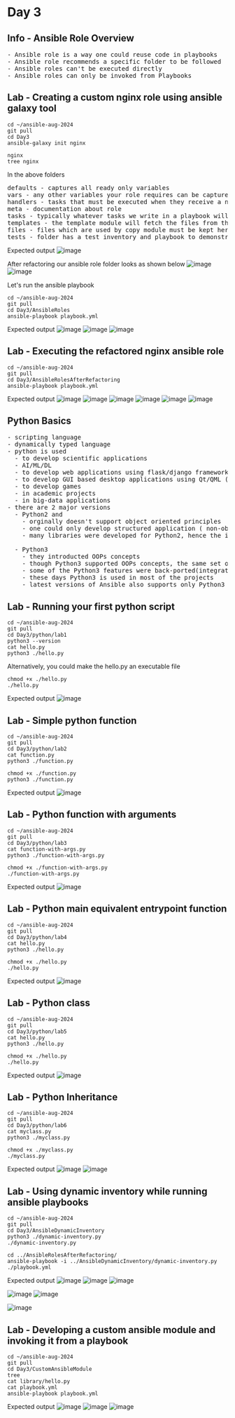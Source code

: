 # Day 3

## Info - Ansible Role Overview
<pre>
- Ansible role is a way one could reuse code in playbooks
- Ansible role recommends a specific folder to be followed
- Ansible roles can't be executed directly
- Ansible roles can only be invoked from Playbooks
</pre>

## Lab - Creating a custom nginx role using ansible galaxy tool
```
cd ~/ansible-aug-2024
git pull
cd Day3
ansible-galaxy init nginx

nginx
tree nginx
```
In the above folders
<pre>
defaults - captures all ready only variables
vars - any other variables your role requires can be captured here
handlers - tasks that must be executed when they receive a notification can be capture here
meta - documentation about role
tasks - typically whatever tasks we write in a playbook will be captured here
templates - the template module will fetch the files from this folder
files - files which are used by copy module must be kept here
tests - folder has a test inventory and playbook to demonstrate how the role can be invoked in your playbook
</pre>

Expected output
![image](https://github.com/user-attachments/assets/ba95c295-e5f6-4bc3-92b0-558b66cba38f)

After refactoring our ansible role folder looks as shown below
![image](https://github.com/user-attachments/assets/c63a8759-2346-49ab-b661-f800eaba8ed8)
![image](https://github.com/user-attachments/assets/c76e4460-22fa-474a-96b8-bfca5b17d0cf)

Let's run the ansible playbook
```
cd ~/ansible-aug-2024
git pull
cd Day3/AnsibleRoles
ansible-playbook playbook.yml
```

Expected output
![image](https://github.com/user-attachments/assets/84ce7543-b8ac-49f9-a433-5d5bdda9ae30)
![image](https://github.com/user-attachments/assets/858636f6-7e3d-44c2-ba3f-db549407c2c0)
![image](https://github.com/user-attachments/assets/23b78566-708d-4b7b-80ae-c62a576d5155)

## Lab - Executing the refactored nginx ansible role
```
cd ~/ansible-aug-2024
git pull
cd Day3/AnsibleRolesAfterRefactoring
ansible-playbook playbook.yml
```

Expected output
![image](https://github.com/user-attachments/assets/1e9f0f62-9267-4e9a-be23-990a0929aacc)
![image](https://github.com/user-attachments/assets/2eb81aa1-96bc-472b-83da-1b0355b7951e)
![image](https://github.com/user-attachments/assets/89642e70-9aec-4347-9d54-8fcbeab0d953)
![image](https://github.com/user-attachments/assets/c446c0ee-42f9-4fd3-9cdd-a61a2da8c9a9)
![image](https://github.com/user-attachments/assets/f581ae31-15b6-4d26-9998-706a0237f65a)
![image](https://github.com/user-attachments/assets/0ef7865c-64dc-4498-83e9-62854d393d66)

## Python Basics
<pre>
- scripting language
- dynamically typed language
- python is used
  - to develop scientific applications
  - AI/ML/DL
  - to develop web applications using flask/django frameworks
  - to develop GUI based desktop applications using Qt/QML (C++ GUI Framework)
  - to develop games
  - in academic projects
  - in big-data applications
- there are 2 major versions
  - Python2 and
    - orginally doesn't support object oriented principles
    - one could only develop structured application ( non-object oriented application development )
    - many libraries were developed for Python2, hence the industry wasn't ready to adapt python3
  
  - Python3
    - they introducted OOPs concepts
    - though Python3 supported OOPs concepts, the same set of libraries that were there for Python2 was not supported for Python3
    - some of the Python3 features were back-ported(integrated) in Python2 
    - these days Python3 is used in most of the projects
    - latest versions of Ansible also supports only Python3
</pre>

## Lab - Running your first python script
```
cd ~/ansible-aug-2024
git pull
cd Day3/python/lab1
python3 --version
cat hello.py
python3 ./hello.py
```

Alternatively, you could make the hello.py an executable file 
```
chmod +x ./hello.py
./hello.py
```

Expected output
![image](https://github.com/user-attachments/assets/664016aa-de0c-4264-b4bc-f7a36135b467)

## Lab - Simple python function
```
cd ~/ansible-aug-2024
git pull
cd Day3/python/lab2
cat function.py
python3 ./function.py

chmod +x ./function.py
python3 ./function.py
```

Expected output
![image](https://github.com/user-attachments/assets/f3c57eae-65c8-49a2-9177-8e3c42c11e65)

## Lab - Python function with arguments
```
cd ~/ansible-aug-2024
git pull
cd Day3/python/lab3
cat function-with-args.py
python3 ./function-with-args.py

chmod +x ./function-with-args.py
./function-with-args.py
```

Expected output
![image](https://github.com/user-attachments/assets/b4792313-3b73-4c2f-8075-1d4515f5c22b)


## Lab - Python main equivalent entrypoint function
```
cd ~/ansible-aug-2024
git pull
cd Day3/python/lab4
cat hello.py
python3 ./hello.py

chmod +x ./hello.py
./hello.py
```

Expected output
![image](https://github.com/user-attachments/assets/1db4b0c8-9cd1-4b9a-b4c9-518abd01f1fd)

## Lab - Python class
```
cd ~/ansible-aug-2024
git pull
cd Day3/python/lab5
cat hello.py
python3 ./hello.py

chmod +x ./hello.py
./hello.py
```

Expected output
![image](https://github.com/user-attachments/assets/ca37a207-f38a-4200-a97e-53068ac35765)

## Lab - Python Inheritance
```
cd ~/ansible-aug-2024
git pull
cd Day3/python/lab6
cat myclass.py
python3 ./myclass.py

chmod +x ./myclass.py
./myclass.py
```

Expected output
![image](https://github.com/user-attachments/assets/f6573944-44c4-46fb-86cf-fa638ee5dc52)
![image](https://github.com/user-attachments/assets/917d3d32-be7f-4bca-9671-7cc41227e3e8)


## Lab - Using dynamic inventory while running ansible playbooks
```
cd ~/ansible-aug-2024
git pull
cd Day3/AnsibleDynamicInventory
python3 ./dynamic-inventory.py
./dynamic-inventory.py

cd ../AnsibleRolesAfterRefactoring/
ansible-playbook -i ../AnsibleDynamicInventory/dynamic-inventory.py ./playbook.yml
```

Expected output
![image](https://github.com/user-attachments/assets/c495787d-5aad-4719-ac96-e069e9f961a4)
![image](https://github.com/user-attachments/assets/87a81cc1-025f-4853-825b-f239f968c13f)
![image](https://github.com/user-attachments/assets/770202e9-e7cb-419b-bb06-1a8842a4abdb)

![image](https://github.com/user-attachments/assets/695bebee-e4a6-4f9d-9e1d-813743ffdc7f)
![image](https://github.com/user-attachments/assets/abcd8f2e-5f96-4695-a162-da00c614ce32)

![image](https://github.com/user-attachments/assets/18479d87-f4b7-42a5-99b2-767e2b0497f1)

## Lab - Developing a custom ansible module and invoking it from a playbook
```
cd ~/ansible-aug-2024
git pull
cd Day3/CustomAnsibleModule
tree
cat library/hello.py
cat playbook.yml
ansible-playbook playbook.yml
```

Expected output
![image](https://github.com/user-attachments/assets/9421d7ac-a2f1-48e4-88f1-268cf0b7020f)
![image](https://github.com/user-attachments/assets/6d323f5f-fdf6-4bdb-b4c7-42716c87448f)
![image](https://github.com/user-attachments/assets/c956715d-c891-4dba-8be7-7a4c9f7d28db)
